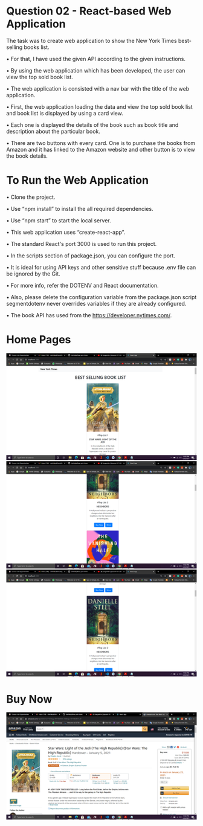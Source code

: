 <h1>Question 02 - React-based Web Application</h1> 

 The task was to create web application to show the New York Times best-selling books list. 
 
 • For that, I have used the given API according to the given instructions. 
 
 • By using the web application which has been developed, the user can view the top sold book list. 
 
 • The web application is consisted with a nav bar with the title of the web application.
 
 • First, the web application loading the data and view the top sold book list and book list is displayed by using a card view. 
 
 • Each one is displayed the details of the book such as book title and description about the particular book. 
 
 • There are two buttons with every card. One is to purchase the books from Amazon and it has linked to the Amazon website and other button is to view the book details. 

 
 <h1>To Run the Web Application </h1>
 
 • Clone the project. 
 
 • Use “npm install” to install the all required dependencies. 
 
 • Use “npm start” to start the local server.
 
 • This web application uses “create-react-app”. 
 
 • The standard React's port 3000 is used to run this project. 
 
 • In the scripts section of package.json, you can configure the port. 
 
 • It is ideal for using API keys and other sensitive stuff because .env file can be ignored by the Git. 
 
 • For more info, refer the DOTENV and React documentation. 
 
 • Also, please delete the configuration variable from the package.json script segmentdotenv never overrides variables if they are already configured. 
 
 • The book API has used from the https://developer.nytimes.com/.
 
<h1> Home Pages </h1>
 
![](Screenshots/Home1.png)
![](Screenshots/Home2.png)
![](Screenshots/Home3.png)

<h1> Buy Now </h1>

![](Screenshots/BuyNow.png)


